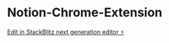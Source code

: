 # Notion-Chrome-Extension

[Edit in StackBlitz next generation editor ⚡️](https://stackblitz.com/~/github.com/Leo-Shaoqiang/Notion-Chrome-Extension)